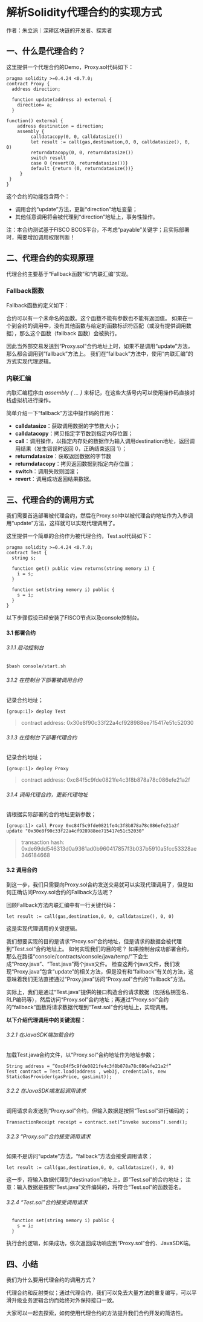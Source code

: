 # 解析Solidity代理合约的实现方式

作者：朱立派｜深耕区块链的开发者、探索者

## 一、什么是代理合约？

这里提供一个代理合约的Demo，Proxy.sol代码如下：

```
pragma solidity >=0.4.24 <0.7.0;
contract Proxy {
  address direction;

  function update(address a) external {
    direction= a;
  }
  
function() external {
    address destination = direction;
    assembly {
         calldatacopy(0, 0, calldatasize())
         let result := call(gas,destination,0, 0, calldatasize(), 0, 0)
         returndatacopy(0, 0, returndatasize())
         switch result
         case 0 {revert(0, returndatasize())}
         default {return (0, returndatasize())}
     }
 }
}
```

这个合约的功能包含两个：

- 调用合约“update”方法，更新“direction”地址变量；
- 其他任意调用将会被代理到“direction”地址上，事务性操作。

注：本合约测试基于FISCO BCOS平台，不考虑“payable”关键字；且实际部署时，需要增加调用权限判断！

## 二、代理合约的实现原理

代理合约主要基于“Fallback函数”和“内联汇编”实现。

### Fallback函数

Fallback函数的定义如下：

合约可以有一个未命名的函数。这个函数不能有参数也不能有返回值。 如果在一个到合约的调用中，没有其他函数与给定的函数标识符匹配（或没有提供调用数据），那么这个函数（fallback 函数）会被执行。

因此当外部交易发送到“Proxy.sol”合约地址上时，如果不是调用“update”方法，那么都会调用到“fallback”方法上。
我们在“fallback”方法中，使用“内联汇编”的方式实现代理逻辑。

### 内联汇编

内联汇编程序由 *assembly { ... }* 来标记，在这些大括号内可以使用操作码直接对栈虚拟机进行操作。

简单介绍一下“fallback”方法中操作码的作用：

- **calldatasize**：获取调用数据的字节数大小；
- **calldatacopy**：拷贝指定字节数到指定内存位置；
- **call**：调用操作，以指定内存处的数据作为输入调用destination地址，返回调用结果（发生错误时返回 0，正确结束返回 1）；
- **returndatasize**：获取返回数据的字节数
- **returndatacopy**：拷贝返回数据到指定内存位置；
- **switch**：调用失败则回滚；
- **revert**：调用成功返回结果数据。

## 三、代理合约的调用方式

我们需要首选部署被代理合约，然后在Proxy.sol中以被代理合约地址作为入参调用“update”方法，这样就可以实现代理调用了。

这里提供一个简单的合约作为被代理合约，Test.sol代码如下：

```
pragma solidity >=0.4.24 <0.7.0;
contract Test {
  string s;

  function get() public view returns(string memory i) {
    i = s;
  }
  
  function set(string memory i) public {
    s = i;
  }
}
```

以下步骤假设已经安装了FISCO节点以及console控制台。

#### 3.1 部署合约

###### 3.1.1 启动控制台
```$bash console/start.sh```

###### 3.1.2 在控制台下部署被调用合约

记录合约地址；

```[group:1]> deploy Test ```

>contract address: 0x30e8f90c33f22a4cf928988ee715417e51c52030


###### 3.1.3 在控制台下部署代理合约

记录合约地址；

```[group:1]> deploy Proxy ```

>contract address: 0xc84f5c9fde0821fe4c3f8b878a78c086efe21a2f



###### 3.1.4 调用代理合约，更新代理地址

请根据实际部署的合约地址更新参数；

```[group:1]> call Proxy 0xc84f5c9fde0821fe4c3f8b878a78c086efe21a2f update "0x30e8f90c33f22a4cf928988ee715417e51c52030"```

>transaction hash: 0xde69dd546313d0a9361ad0b960417857f3b037b5910a5fcc53328ae346184668


#### 3.2 调用合约

到这一步，我们只需要向Proxy.sol合约发送交易就可以实现代理调用了，但是如何正确访问Proxy.sol合约的Fallback方法呢？

回顾Fallback方法内联汇编中有一行关键代码：

```let result := call(gas,destination,0, 0, calldatasize(), 0, 0)```

这是实现代理调用的关键逻辑。

我们想要实现的目的是请求“Proxy.sol”合约地址，但是请求的数据会被代理到“Test.sol”合约地址上。
如何实现我们的目的呢？
如果控制台成功部署合约，那么在路径“console/contracts/console/java/temp/”下会生成“Proxy.java”、“Test.java”两个java文件。
检查这两个java文件，我们发现“Proxy.java”包含“update”的相关方法，但是没有和“fallback”有关的方法，这意味着我们无法直接通过“Proxy.java”访问“Proxy.sol”合约的“fallback”方法。

实际上，我们是通过“Test.java”提供的接口构造合约请求数据（包括私钥签名、RLP编码等），然后访问“Proxy.sol”合约地址；再通过“Proxy.sol”合约的“fallback”函数将请求数据代理到“Test.sol”合约地址上，实现调用。


**以下介绍代理调用中的关键流程：**


###### 3.2.1 在JavaSDK端加载合约
加载Test.java合约文件，以“Proxy.sol”合约地址作为地址参数；

```
String address = “0xc84f5c9fde0821fe4c3f8b878a78c086efe21a2f”
Test contract = Test.load(address , web3j, credentials, new StaticGasProvider(gasPrice, gasLimit));
```

###### 3.2.2 在JavaSDK端发起调用请求
调用请求会发送到“Proxy.sol”合约，但输入数据是按照“Test.sol”进行编码的；

```TransactionReceipt receipt = contract.set(“invoke success”).send();```

###### 3.2.3 “Proxy.sol”合约接受调用请求
如果不是访问“update”方法，“fallback”方法会接受调用请求；

```let result := call(gas,destination,0, 0, calldatasize(), 0, 0)```

这一步，将输入数据代理到“destination”地址上，即“Test.sol”的合约地址；
注意：输入数据是按照“Test.java”文件编码的，将符合“Test.sol”的函数签名。

###### 3.2.4 “Test.sol”合约接受调用请求
```
  function set(string memory i) public {
    s = i;
  }
```
执行合约逻辑，如果成功，依次返回成功响应到“Proxy.sol”合约、JavaSDK端。



## 四、小结

我们为什么要用代理合约的调用方式？

代理合约和反射类似；通过代理合约，我们可以免去大量方法的重复编写，可以平滑升级业务逻辑合约而始终对外保持接口一致。

大家可以一起去探索，如何使用代理合约的方法提升我们合约开发的简洁性。